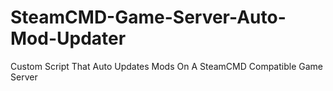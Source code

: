 # SteamCMD-Game-Server-Auto-Mod-Updater
Custom Script That Auto Updates Mods On A SteamCMD Compatible Game Server
